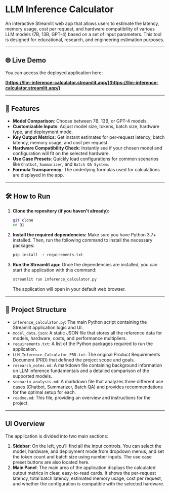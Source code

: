 # LLM Inference Calculator

An interactive Streamlit web app that allows users to estimate the latency, memory usage, cost per request, and hardware compatibility of various LLM models (7B, 13B, GPT-4) based on a set of input parameters. This tool is designed for educational, research, and engineering estimation purposes.

---

## 🌐 Live Demo

You can access the deployed application here:

**[https://llm-inference-calculator.streamlit.app/](https://llm-inference-calculator.streamlit.app/)**

---

## 🚀 Features

*   **Model Comparison**: Choose between 7B, 13B, or GPT-4 models.
*   **Customizable Inputs**: Adjust model size, tokens, batch size, hardware type, and deployment mode.
*   **Key Output Metrics**: Get instant estimates for per-request latency, batch latency, memory usage, and cost per request.
*   **Hardware Compatibility Check**: Instantly see if your chosen model and configuration will fit on the selected hardware.
*   **Use Case Presets**: Quickly load configurations for common scenarios like `Chatbot`, `Summarizer`, and `Batch QA System`.
*   **Formula Transparency**: The underlying formulas used for calculations are displayed in the app.

---

## 🛠️ How to Run

1.  **Clone the repository (if you haven't already):**
    ```bash
    git clone 
    cd Q1
    ```

2.  **Install the required dependencies:**
    Make sure you have Python 3.7+ installed. Then, run the following command to install the necessary packages:
    ```bash
    pip install -r requirements.txt
    ```

3.  **Run the Streamlit app:**
    Once the dependencies are installed, you can start the application with this command:
    ```bash
    streamlit run inference_calculator.py
    ```
    The application will open in your default web browser.

---

## 📂 Project Structure

*   `inference_calculator.py`: The main Python script containing the Streamlit application logic and UI.
*   `model_data.json`: A static JSON file that stores all the reference data for models, hardware, costs, and performance multipliers.
*   `requirements.txt`: A list of the Python packages required to run the application.
*   `LLM_Inference_Calculator_PRD.txt`: The original Product Requirements Document (PRD) that defined the project scope and goals.
*   `research_notes.md`: A markdown file containing background information on LLM inference fundamentals and a detailed comparison of the supported models.
*   `scenario_analysis.md`: A markdown file that analyzes three different use cases (Chatbot, Summarizer, Batch QA) and provides recommendations for the optimal setup for each.
*   `readme.md`: This file, providing an overview and instructions for the project.

---

## UI Overview

The application is divided into two main sections:

1.  **Sidebar**: On the left, you'll find all the input controls. You can select the model, hardware, and deployment mode from dropdown menus, and set the token count and batch size using number inputs. The use case preset buttons are also located here.
2.  **Main Panel**: The main area of the application displays the calculated output metrics in clear, easy-to-read cards. It shows the per-request latency, total batch latency, estimated memory usage, cost per request, and whether the configuration is compatible with the selected hardware. 